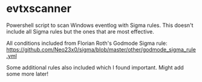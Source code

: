# evtxscanner

Powershell script to scan Windows eventlog with Sigma rules. This doesn't include all Sigma rules but the ones that are most effective.

All conditions included from Florian Roth's Godmode Sigma rule: https://github.com/Neo23x0/sigma/blob/master/other/godmode_sigma_rule.yml

Some additional rules also included which I found important. Might add some more later!
